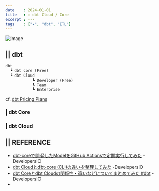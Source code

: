```yaml
---
date    : 2024-01-01
title   : ✴️ dbt Cloud / Core
excerpt : ---
tags    : ["✴️", "dbt", "ETL"]
---
```


![image](https://github.com/sh16ma/gitpress/assets/150888300/d3b2fdbc-417f-4145-8f6b-d9e2ab58c483)

## || dbt
```txt
dbt
  ┗ dbt core (Free)
  ┗ dbt Cloud
            ┗ Developer (Free)
            ┗ Team      
            ┗ Enterprise
```
cf. [dbt Pricing Plans](https://www.getdbt.com/pricing)

### | dbt Core



### | dbt Cloud



## || REFERENCE
- [dbt-coreで開発したModelをGitHub Actionsで定期実行してみた](https://dev.classmethod.jp/articles/dbt-core-run-via-github-actions/) -DevelopersIO
- [dbt Cloudとdbt-core (CLI)の違いを整理してみた](https://dev.classmethod.jp/articles/20220223-dbt-cloud-cli-diff/) -DevelopersIO
- [dbt Coreとdbt Cloudの関係性・違いなどについてまとめてみた #dbt](https://dev.classmethod.jp/articles/differences-between-dbt-core-and-dbt-cloud/) -DevelopersIO
- []()
